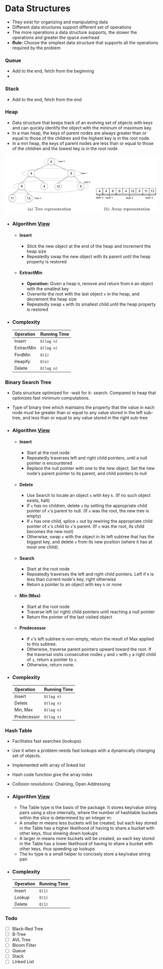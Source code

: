 # Data Structures

- They exist for organizing and manipulating data
- Different data structures support different set of operations
- The more operations a data structure supports, the slower the operations and greater the space overhead
- __Rule:__ Choose the simplest data structure that supports all the operations required by the problem

### Queue

- Add to the end, fetch from the beginning
- 

### Stack

- Add to the end, fetch from the end 

### Heap

- Data structure that keeps track of an evolving set of objects with keys and can quickly identify the object with the mininum of maximum key.
- In a max heap, the keys of parent nodes are always greater than or equal to those of the children and the highest key is in the root node.
- In a min heap, the keys of parent nodes are less than or equal to those of the children and the lowest key is in the root node

<img title="" src="../images/heap.png" alt="" width="590" data-align="inline">

- ### Algorithm [View](datastructures/heap.go)
  
  - #### Insert
    - Stick the new object at the end of the heap and increment the heap size
    - Repeatedly swap the new object with its parent until the heap property is restored
  - #### ExtractMin
    - **Operation:** Given a heap `H`, remove and return from `H` an object with the smallest key
    - Overwrite the root with the last object `x` in the heap, and decrement the heap size
    - Repeatedly swap `x` with its smallest child until the heap property is restored

- ### Complexity
  
  | Operation  | Running Time |
  | ---------- | ------------ |
  | Insert     | `O(log n)`   |
  | ExtractMin | `O(log n)`   |
  | FindMin    | `O(1)`       |
  | Heapify    | `O(n)`       |
  | Delete     | `O(log n)`   |

### Binary Search Tree

- Data structure optimized for -wait for it- search. Compared to heap that optimizes fast minimum computations.

- Type of binary tree which maintains the property that the value in each node must be greater than or equal to any value stored in the left sub-tree, and less than or equal to any value stored in the right sub-tree

- ### Algorithm [View](./bst.go)
  
  - #### Insert
    - Start at the root node
    - Repeatedly traverses left and right child pointers, until a null pointer is encountered
    - Replace the null pointer with one to the new object. Set the new node's parent pointer to its parent, and child pointers to null
  - #### Delete
    - Use Search to locate an object `x` with key `k`. (If no such object exists, halt)
    - If `x` has no children, delete `x` by setting the appropriate child pointer of `x`'s parent to null. (If `x` was the root, the new tree is empty)
    - If `x` has one child, splice `x` out by rewiring the appropriate child pointer of `x`'s child to `x`'s parent. (If `x` was the root, its child becomes the new root)
    - Otherwise, swap `x` with the object in its left subtree that has the biggest key, and delete `x` from its new position (where it has at most one child).
  - #### Search
    - Start at the root node
    - Repeatedly traverses the left and right child pointers. Left if `k` is less than current node's key, right otherwise
    - Return a pointer to an object with key `k` or none
  - #### Min (Max)
    - Start at the root node
    - Traverse left (or right) child pointers until reaching a null pointer
    - Return the pointer of the last visited object
  - #### Predecessor
    - If `x`'s left subtree is non-empty, return the result of Max applied to this subtree.
    - Otherwise, traverse parent pointers upward toward the root. If the traversal visits consecutive nodes `y` and `z` with `y` a right child of `z`, return a pointer to `z`.
    - Otherwise, return none.

- ### Complexity
  
  | Operation   | Running Time |
  | ----------- | ------------ |
  | Insert      | `O(log n)`   |
  | Delete      | `O(log n)`   |
  | Min, Max    | `O(log n)`   |
  | Predecessor | `O(log n)`   |

### Hash Table

- Facilitates fast searches (lookups).

- Use it when a problem needs fast lookups with a dynamically changing set of objects.

- Implemented with array of linked list

- Hash code function give the array index

- Collision resolutions: Chaining, Open Addressing

- ### Algorithm [View](datastructures/hashtable.go)
  
  - The Table type is the basis of the package. It stores key/value string pairs using a slice internally, where the number of hashtable buckets within the slice is determined by an integer m:
  - A smaller m means less buckets will be created, but each key stored in the Table has a higher likelihood of having to share a bucket with other keys, thus slowing down lookups
  - A larger m means more buckets will be created, so each key stored in the Table has a lower likelihood of having to share a bucket with other keys, thus speeding up lookups
  - The kv type is a small helper to concisely store a key/value string pair.

- ### Complexity
  
  | Operation | Running Time |
  | --------- | ------------ |
  | Insert    | `O(1)`       |
  | Lookup    | `O(1)`       |
  | Delete    | `O(1)`       |

### Todo

- [ ] Black-Red Tree
- [ ] B-Tree
- [ ] AVL Tree
- [ ] Bloom Filter
- [ ] Queue
- [ ] Stack
- [ ] Linked List

